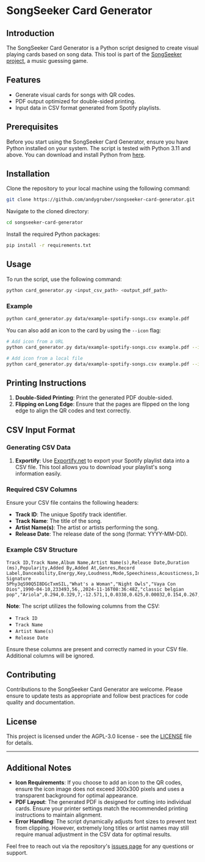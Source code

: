 # SongSeeker Card Generator

## Introduction
The SongSeeker Card Generator is a Python script designed to create visual playing cards based on song data. This tool is part of the [SongSeeker project](https://github.com/andygruber/songseeker), a music guessing game.

## Features
- Generate visual cards for songs with QR codes.
- PDF output optimized for double-sided printing.
- Input data in CSV format generated from Spotify playlists.

## Prerequisites
Before you start using the SongSeeker Card Generator, ensure you have Python installed on your system. The script is tested with Python 3.11 and above. You can download and install Python from [here](https://www.python.org/downloads/).

## Installation
Clone the repository to your local machine using the following command:

```bash
git clone https://github.com/andygruber/songseeker-card-generator.git
```

Navigate to the cloned directory:

```bash
cd songseeker-card-generator
```

Install the required Python packages:

```bash
pip install -r requirements.txt
```

## Usage

To run the script, use the following command:

```bash
python card_generator.py <input_csv_path> <output_pdf_path>
```

### Example

```bash
python card_generator.py data/example-spotify-songs.csv example.pdf
```

You can also add an icon to the card by using the `--icon` flag:

```bash
# Add icon from a URL
python card_generator.py data/example-spotify-songs.csv example.pdf --icon https://github.com/andygruber/songseeker/blob/main/icons/icon-96x96.png?raw=true

# Add icon from a local file
python card_generator.py data/example-spotify-songs.csv example.pdf --icon ../songseeker/icons/icon-96x96.png
```

## Printing Instructions

1. **Double-Sided Printing**: Print the generated PDF double-sided.
2. **Flipping on Long Edge**: Ensure that the pages are flipped on the long edge to align the QR codes and text correctly.

## CSV Input Format

### Generating CSV Data

1. **Exportify**: Use [Exportify.net](https://exportify.net/) to export your Spotify playlist data into a CSV file. This tool allows you to download your playlist's song information easily.

### Required CSV Columns

Ensure your CSV file contains the following headers:

- **Track ID**: The unique Spotify track identifier.
- **Track Name**: The title of the song.
- **Artist Name(s)**: The artist or artists performing the song.
- **Release Date**: The release date of the song (format: YYYY-MM-DD).

### Example CSV Structure

```csv
Track ID,Track Name,Album Name,Artist Name(s),Release Date,Duration (ms),Popularity,Added By,Added At,Genres,Record Label,Danceability,Energy,Key,Loudness,Mode,Speechiness,Acousticness,Instrumentalness,Liveness,Valence,Tempo,Time Signature
5Phy3qS90Q5I8DGcTxmSIL,"What's a Woman","Night Owls","Vaya Con Dios",1990-04-10,233493,56,,2024-11-16T08:36:48Z,"classic belgian pop","Ariola",0.294,0.329,7,-12.571,1,0.0338,0.625,0.00032,0.154,0.267,82.865,3
```

**Note**: The script utilizes the following columns from the CSV:

- `Track ID`
- `Track Name`
- `Artist Name(s)`
- `Release Date`

Ensure these columns are present and correctly named in your CSV file. Additional columns will be ignored.

## Contributing

Contributions to the SongSeeker Card Generator are welcome. Please ensure to update tests as appropriate and follow best practices for code quality and documentation.

## License

This project is licensed under the AGPL-3.0 license - see the [LICENSE](LICENSE) file for details.

---

## Additional Notes

- **Icon Requirements**: If you choose to add an icon to the QR codes, ensure the icon image does not exceed 300x300 pixels and uses a transparent background for optimal appearance.
- **PDF Layout**: The generated PDF is designed for cutting into individual cards. Ensure your printer settings match the recommended printing instructions to maintain alignment.
- **Error Handling**: The script dynamically adjusts font sizes to prevent text from clipping. However, extremely long titles or artist names may still require manual adjustment in the CSV data for optimal results.

Feel free to reach out via the repository's [issues page](https://github.com/andygruber/songseeker-card-generator/issues) for any questions or support.